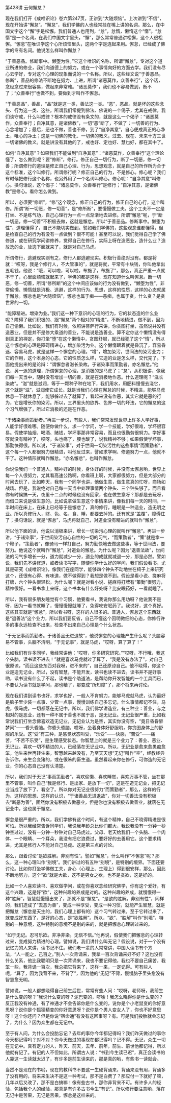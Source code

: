 第428讲 云何懈怠？

现在我们打开《成唯识论》卷六第247页，正讲到“大随烦恼”。上次讲到“不信”，现在开始讲“懈怠”。“懈怠”，我们学佛的人也经常挂在嘴上讲的名词。那么，在中国文字这个“懈”字是松懈。我们普通人也用到，“怠”，怠惰，懒惰这个“惰”。“怠惰”是一个名词，在我们中国文字里头，“懈”，那么常常普通讲松懈，这个人很松懈。“懈怠”在唯识学这个心所烦恼里头，这两个字是连起来用。懈怠，已经成了佛学的专有名词。他说怎么样叫作懈怠？

“于善恶品。修断事中。懒堕为性。”它这个唯识的名称，所谓“懈怠”，专对这个道业所进的修业，我们向道德上的努力，或在一个事情向好的方面去学。我们没有尽心去学好，专对这个心理的现象而说的一个名称。所以，这些经文说“于善恶品。修断”，善品的修法不断地在努力、上进，所谓“诸恶莫作，众善奉行”，这个话，念经念过来很容易，做起来非常难。“诸恶莫作”，我们也不容易做到，断不了；“众善奉行”也做不到，要做到才叫作不懈怠。

“于善恶品”，善品，“品”就是这一类，善法这一类。“恶”，恶品。就是坏的这些念头、行为这一类、这些。所谓我们常提到佛法、佛说的一个偈子，尤其在戒律，我们谈守戒，什么叫戒律？根本的戒律没有条文的，就是这么一个偈子：“诸恶莫作，众善奉行；自净其意，是诸佛教”，一切“恶”断了，不做了；一切善的行为、心念增加了；最后，恶也不做，善也不修，到了“自净其意”，自心便成真正的心净土，唯心的净土；这是一切佛的教化、一切佛的教义，过去、现在、未来十方三世一切诸佛的教义。就是讲没有其他的了，戒也好、定也好、慧也好，都在其中了。

如何“自净其意”？如果我们不能做到“自净其意”：“诸恶莫作，众善奉行”这个理论懂了，怎么做到呢？要“修断”，修行。修正自己一切行为，断了一切恶，修一切善；所谓修行的道理是修正自己心理、行为，思想观念，就是自己的所作所为合于这个标准，这个叫修行。所谓修行呢？修正自己的行为，不是修心。修心呢？我们有时候把修行这个名称，也另外用了一个名词叫修心。修心呢：“自净其意”叫修心。换句话说，这个偈子：“诸恶莫作，众善奉行”是修行；“自净其意，是诸佛教”是修心。看你怎么做到。

所以，必须要“修断”，“修”这个观念，修正自己的行为，修正自己的心行，这个叫修。所谓“断一切恶，修一切善”，是“修所断”，要慢慢做工夫。这个工夫不一定是打坐、不是练气功，自己心理行为一点一点渐渐地去进修。所谓“懈怠”呢，于“断一切恶，修一切善”不积极去做，这就是懈怠。所以“于善恶品。修断事中。懒堕为性”，道理懂得了，自己不能切实做到。譬如我们学佛的，这些观念谁都懂得，但是检查自己的行为有没有一点做到？很不可能！甚至可以说，我们觉得自己学了佛修道，或在研究学问讲修养，觉得自己在修行，实际上呀在造恶业，造什么业？造放逸的业，放逸下面就来了，就是对自己马虎。

所谓修行，逃避现实则有之，修行人都逃避现实。积极行善绝对没有。都是将就：“哎呀，我是个修行人，不大管事的”，就是将就，平常有十块钱，你叫他拿出五毛钱，他说：“哦，可以啦，可以啦，布施了，布施了”，那么，真正严重一点就不干了，心里面烦恼就起来了，学佛的都是这样，现在知道什么叫懈怠。断一切恶，修一切善，所谓“修所断”的这个中间应该做的行为没有做到，“懒堕为性”，非常偷懒、懒惰就是消极、逃避，这样的行为、思想，这样的性质，这样的心态就属于懈怠。懈怠也是“大随烦恼”，懈怠也属于痴——愚痴，也属于贪，什么贪？是贪世界的一切。

“能障精进。增染为业。”我们这一种下意识的心理的行为，它的状态造的什么业呢？障碍了我们积极的、跟“懈怠”两个相对的“精进”，不断地精进，做不到，因为自己偷懒。比如说，我们有时候，依照讲菩萨行来讲，你贪图打坐，虽然说并没有造恶业，但是并不是修大乘道的善业，不能说是造善业。算不定你这个懒惰没有得到真正的禅定，你打坐“堕”在这个懒惰中，贪图舒服，就已经犯了这个“惰”，所以这个懈怠的心理是障碍精进心，增加染污为业。这个懒惰跟着就是昏沉了，容易昏迷、容易马虎，就是这样一个懈怠的心理。“增”，增加染污，世间法的染污业力；它的作用，这个本身的心态，它的性质怎么样，它造的业是怎么样，交代完了。下面他提出来的是论辩：“谓懈怠者滋长染故。于诸染事而策勤者。亦名懈怠。”他说，另一派的道理，所谓懈怠的心理，是消极的是马虎了；“怠”，从积极讲，像我们每一天当中，随时没有增加一切的善，就是在消极地作恶。什么道理呢？“滋长染故”。“滋”就是滋润，等于一颗种子种在地下，我们用水，用肥料慢慢去浇它，这个就是“滋”，滋润使它成长。就是当我们心理在懈怠的时候，不精进，能够马虎休息一下就休息了，能够躲过去了就算了，看起来没有作恶，其实它就是恶的行为，它是增长你的染污。所以，三界里头的欲界、色界一切的坏法，它的懈怠的这个习气增强了，所以它消极的还是在作恶。

“于诸染事而策勤者。”再进一步说，有些人，我们常常发现世界上许多人学好事，人能学好很难哪。随便你做什么，求一个学问，学一个技能，学好很难，学坏很容易。假使学抽烟、喝酒、赌钱，学坏事那非常容易，而且也很勤劳很努力。学好事呀就没有精神了，哎呀，头也痛了，腰也酸了，说我精神不够；如果假使学坏事，那勤快得很。所以说，“于诸染事”，对于世间一切染污性的这些事情“而策勤者”，这个每一个人都很努力很精进，叫他反过来，譬如求学啊、修道努力一点，他就不干了。这种情形就叫作懈怠。“亦名懈怠”，也叫作懈怠。

你说像我们一个普通人，精神好的时候，身体好的时候，并没有太懈怠哟，世界上每一个人很努力，尤其看高速公路啊，你看班上啊，大家都很努力，但是大部分的时间去玩了，比如昨天，我有一个同学也讲，他做生意，做生意真的忙呀，商场如战场。但是，我说绝对自己每一天当中处理事情两个钟头、三个钟头够了。而且看你有时候搞一天，夜里十二点的时候也没有回家，也在做生意呀？那都是去玩呀，而借口来说是做生意的。比如说拿做生意这个事情来讲，像我们每一天的时间，一半时间在床上，在床上已经等于是懈怠了，真的修行，睡眠是一种造业，造无明之业。所以真修行人，财、色、名、食、睡，都要去掉的。还有就是“盖覆”，障碍住了；换句话说，就是“懈怠”，马虎将就自己，对道业没有精进的就叫作“懈怠”。

所以他下面的话，他说以消极来讲，增长一切染污心理的就叫作“懈怠”。再进一步讲，“于诸染事”，于世间染污自心自性的一切的习气，“而策勤者”，“策”就是拿一个鞭子，“策勤者”，像骑马一样打自己，努力勤快地去做这些事，等于世间法，要努力。他说这个就叫作“懈怠”，对道业的懈怠。为什么呢？因为“退善法故”，世间法的习气多增长一分，道力就减少一分，道业的成就就减退一分，那是必然。譬如说，我们先不讲修道，或者读书写字，随便你学什么好的学问，我们假设看书，尤其是研究《成唯识论》，像我们在座同学，能够四个钟头不动地坐在椅子上来研究这个，还很有心得、有味道，做不做得到？我想是做不到。假设是看小说、搓麻将打牌，六个钟头很轻松，为什么呢？就是对看小说、搓麻将打牌有“策勤”很努力，精神很好。一看书拿上来呀，这个书本有什么好处呀？比安眠药好，一看就睡了。

所以，我有很多朋友睡觉有个习惯，他要看书，我说你那么用功呀？他说我不是呀，因为一看书就睡了，慢慢慢慢就睡了，免得吃安眠药了。我说好，这个真好。这些其实就是“懈怠”，所以看书呀，这样的人很多的。普通人，懈怠这个东西就是“退善法”这个业力，所以我们要反省，自己不懂这个因明微细的心态，你修行许多的事永远检查不出来，检查不出来自己心理是个什么状态。

“于无记事而策勤者。于诸善品无进退故”，他说懈怠的心理能产生什么呢？头脑容易不管事，头脑不清明，“于无记事”，就是马虎，“哎呀，算了算了！”

比如我们有许多同学，我经常讲他：“哎呀，你多研究研究。”“哎呀，不行哦，我这个头脑，读书读不进去！”就是喜欢马虎就过了算了，“我是没有办法了”，对自己很原谅，“而且这些东西对我呀，进不来的”，自己还原谅自己。他不晓得，你这个业是造无记业，所以，没有智慧，不能开发，读书也读不进去。读书并不是好事哟，读书没有什么了不起，读书是个助道法，是帮助你开发智能的一个工具而已，不要认为读书就是学问，那也糟了，那变成“所知障”了，那个将来再讨论。

现在我们讲到读书也好，求学也好，一般人不肯努力，能够马虎就马虎，认为最好是脑子里少装一点事、少管一点事，慢慢训练自己多忘记，什么事情都记不住，马虎，很马虎，一切都落在无记中。所以，我们佛学讲造业，有三种业：善业，与之相对的是恶业，还有一种不属于善也不属于恶，是无记业。无记业很严重，比如我常说我们打坐念佛喜欢造无记业，无记业认为是空，其实你没有空，“竟日昏昏醉梦间”——昏头昏脑。你昏头昏脑，哎呀，坐着身体好舒服哟，你贪图身体上的舒服的乐受。这“受”有三种，是感觉状态叫受，“乐受”——快感，“苦受”——痛苦，“不苦不乐受”，是生理感受状态。你智慧上的就是三个业力了：善业、恶业、无记业。喜欢一切不精进的人，已经落在无记业中。所以，无记业是愈来愈愚痴愈笨，他生来世再转生来，智慧越来越没有，乃至天天想“无记”叫作“空”，经教经典告诉你，来生会变猪的，或在很笨的畜生道。虽然看起来你在修行，可你造的无记业，你的心态自己没有认清楚。

所以，我们对于无记“事而策勤者”，喜欢偷懒、喜欢睡觉，喜欢万事不管，坐在那里不管事，叫作自己“我是修行、是出家、是放下一切”，这是在造无记业，把无记业当成了放下了、看空了。所以你对无记业很努力“而策勤者”，那么，这样的行为、这样的思想、这样的认识，“于诸善品无进退故”，你对一切善法没有积极去“断恶为善”，固然你没有积极去做恶业，但是你也没有积极去做善业，就落在无记业中，这也属于懈怠。

懈怠是很严重的。所以，我们学佛有这个时间，有这个精神，自己不晓得精进是很可怕。所以我经常告诉同学们，我说我年龄总比你们都大，我说我没有一分钟一秒钟空过过，没有一分钟一秒钟对自己马虎过。父母、老天给我们一个头脑、一个肉体、一个眼睛、一个耳朵，我没有把它浪费过，要好好的去善用它。这个要求精进，尤其是修行人不能对自己马虎。这是第三点的讨论。

那么，跟着讨论“是欲胜解。非别有性”。譬如“懈怠”，什么叫作“不懈怠”呢？那么，这一种心理叫作“别境”。我们讲过的有五种“别境”，是特别的境界。下面还要讨论。比如你打坐学佛做工夫，身心（心理上、生理上）得到很安祥，那么，因此不断地努力，这个“欲”就是大欲，这不是男女之欲，也不是贪欲，这是好的。

比如一个人喜欢读书、喜欢做学问，或在你喜欢念经研究佛学，你有这个爱好，有这个兴趣，这是好“欲”，这种兴趣的养成是对的。这种兴趣的养成，就慢慢得一种“胜解”，智慧就慢慢出来了，那就不是“懈怠”。“是欲的胜解。非别有性”，同样的，我们造成了“去恶为善”，变成一种享受，变成一种习惯，就能产生智慧，就是把懈怠（懈怠是天生的，我们心理上都有的）这个习气转过来。至于它转过来了，就变成好东西了，是好的心态，是“欲胜解”。所以，“欲”、“胜解”叫作“别境”，特别的一种意境，这种特别的意境不是别的来的，就是把懈怠心理转过来的。

“如于无记。忍可乐欲。非净非染。无信不信。”他再说，假使我们把懈怠的心理转过来，变成努力精进的心理。譬如说，我们讲什么叫无记？假设说，对于一个没有记忆力的人来讲，读书记不住。我们老一辈的人常常讲，中国人读书有个方法，“人一能之，己百之。”别人一次背诵来，我拿一百次背诵来好不好？这也没有什么关系，他比我聪明只是一次背诵来，我也不要记得他，我也不要自己痛苦，我笨一些，我背诵一百次，我总把它背来了，这样一来，一定记得。可有些人呢，“算了，因为我背不来，不背了”，因为他的“无记”不背，慢慢脑子里头愈没有智慧愈无明。

譬如说，一般人都想晓得自己前生后世，常常有些人问：“哎呀，老师呀，我前生是什么变的呀？”我说什么变的呀？泥巴变的，啰嗦！我怎么晓得你是什么变的？反正我没有神通，有了神通才不会告诉你是什么变的，说你是个小老鼠变的你好意思呀？说你是个狐狸精变的你好意思呀？说你是个男人变女人了，你也不好意思呀！这个你还问？但是你说“宿命通”有没有这回事呀？有。可是我们投胎就会忘记了，为什么？因为众生都在无记中。

至于有人问，为什么会投胎忘记？去年的事你今年都记得吗？我们昨天做过的事你今天都记得吗？对不对？你今天做过的事现在都记得吗？记不得。无记，众生一切在无记中。真有定力的人，昨天、前天，去年、前年，前生、前世他都记得，所以他就有记了。有记的人不但如此，所谓古人说：“书到今生读已迟”，真正会读书的人靠这一生读就太迟了，有许多是前生读来的，那是真的哟，有些书一读就会。

当然不是现在的书哟，现在的教科书不要这一生硬背诵来，背诵来没有用，背诵多了没有用的，将来来生决不是这一种考试，那不是白费了？那应付一下就好了嘛，几年以后又改了，那不是白搞嘛！像有些古书，那你非背来不可。有许多人的经验，包括我个人的经验，那真是有许多古书今生“有记”。所以修行要注意哟，落在无记中是苦果，无记是苦果。懈怠是这样来的。



